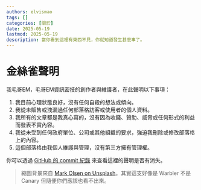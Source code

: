 ```yaml
---
authors: elvismao
tags: []
categories: [關於]
date: 2025-05-19
lastmod: 2025-05-19
description: 當你看到這裡有東西不見，你就知道發生甚麼事了。
---
```


# 金絲雀聲明

我毛哥EM，毛哥EM資訊密技的創作者與維護者，在此聲明以下事項：

1. 我目前心理狀態良好，沒有任何自殺的想法或傾向。
2. 我從未販售或洩漏過任何部落格訪客或使用者的個人資料。
3. 我所有的文章都是我真心寫的，沒有因為收錢、贊助、威脅或任何形式的利益而發表不實內容。
4. 我從未受到任何政府單位、公司或其他組織的要求，強迫我刪除或修改部落格上的內容。
5. 這個部落格由我個人維護與管理，沒有第三方擁有管理權。

你可以透過 [GitHub 的 commit 紀錄](https://github.com/Edit-Mr/emtech/commits/main/post/canary-statement/index.md) 來查看這裡的聲明是否有消失。

> 縮圖背景來自 [Mark Olsen on Unsplash](https://unsplash.com/photos/yellow-bird-perched-on-white-flower-tjZPseTxe6k)。其實這支好像是 Warbler 不是 Canary 但隨便你們應該也看不出來。
